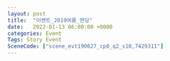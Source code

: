 ```yaml
---
layout: post
title:  "이벤트_2019여름_엔딩"
date:   2022-01-13 06:00:00 +0000
categories: Event
Tags: Story Event
SceneCode: ["scene_evt190627_cp0_q2_s10,7429311"]
---
```

